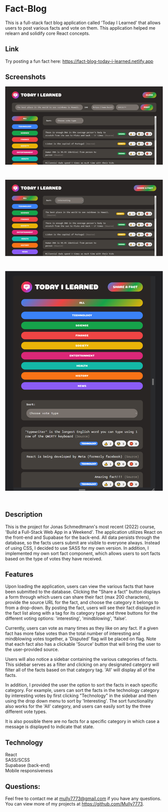 # Fact-Blog

This is a full-stack fact blog application called 'Today I Learned' that allows users to post various facts and vote on them. This application helped me relearn and solidify core React concepts.

## Link

Try posting a fun fact here: https://fact-blog-today-i-learned.netlify.app

## Screenshots

![Screenshot form - desktop](./public/img/screenshots/desktop-form.png)

<br>

![Screenshot form - desktop](./public/img/screenshots/desktop-submitted%20form.png)

<br>

![Screenshot form - desktop](./public/img/screenshots/mobile-filtered.png)

<br>

## Description

This is the project for Jonas Schmedtmann's most recent (2022) course, 'Build a Full-Stack Web App in a Weekend'. The application utilizes React on the front-end and Supabase for the back-end. All data persists through the database, so the facts users submit are visible to everyone always. Instead of using CSS, I decided to use SASS for my own version. In addition, I implemented my own sort fact component, which allows users to sort facts based on the type of votes they have received.

## Features

Upon loading the application, users can view the various facts that have been submitted to the database. Clicking the "Share a fact" button displays a form through which users can share their fact (max 200 characters), provide the source URL for the fact, and choose the category it belongs to from a drop-down. By posting the fact, users will see their fact displayed in the fact list along with a tag for its category type and three buttons for the different voting options: 'interesting', 'mindblowing', 'false'.

Currently, users can vote as many times as they like on any fact. If a given fact has more false votes than the total number of interesting and mindblowing votes together, a 'Disputed' flag will be placed on flag. Note that each fact also has a clickable 'Source' button that will bring the user to the user-provided source.

Users will also notice a sidebar containing the various categories of facts. This sidebar serves as a filter and clicking on any designated category will filter all of the facts based on that category tag. 'All' will display all of the facts.

In addition, I provided the user the option to sort the facts in each specific category. For example, users can sort the facts in the technology category by interesting votes by first clicking "Technology" in the sidebar and then using the drop down menu to sort by 'Interesting'. The sort functionality also works for the 'All' category, and users can easily sort by the three different vote types.

It is also possible there are no facts for a specific category in which case a message is displayed to indicate that state.

## Technology

React
<br>
SASS/SCSS
<br>
Supabase (back-end)
<br>
Mobile responsiveness

## Questions:

Feel free to contact me at mully7773@gmail.com if you have any questions. <br>
You can view more of my projects at https://github.com/Mully7773.
